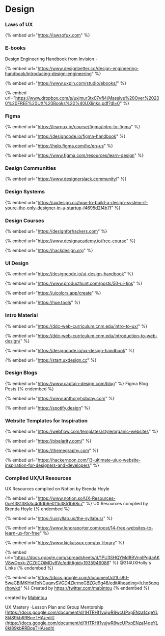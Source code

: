 # Design

###

### Laws of UX

{% embed url="https://lawsofux.com" %}

### E-books

Design Engineering Handbook from Invision -&#x20;

{% embed url="https://www.designbetter.co/design-engineering-handbook/introducing-design-engineering" %}

{% embed url="https://www.uxpin.com/studio/ebooks/" %}

{% embed url="https://www.dropbox.com/s/uxjmur3tx07vfj4/Massive%20Over%20200%20FREE%20UX%20Books%20%40UXlinks.pdf?dl=0" %}

### Figma

{% embed url="https://learnux.io/course/figma/intro-to-figma" %}

{% embed url="https://designcode.io/figma-handbook" %}

{% embed url="https://help.figma.com/hc/en-us" %}

{% embed url="https://www.figma.com/resources/learn-design" %}

### Design Communities

{% embed url="https://www.designerslack.community/" %}

### Design Systems

{% embed url="https://uxdesign.cc/how-to-build-a-design-system-if-youre-the-only-designer-in-a-startup-f4695d2f4b7f" %}

### Design Courses

{% embed url="https://designforhackers.com" %}

{% embed url="https://www.designacademy.io/free-course" %}

{% embed url="https://hackdesign.org" %}

### UI Design

{% embed url="https://designcode.io/ui-design-handbook" %}

{% embed url="https://www.producthunt.com/posts/50-ui-tips" %}

{% embed url="https://uicolors.app/create" %}

{% embed url="https://hue.tools" %}



### Intro Material

{% embed url="https://ddc-web-curriculum.cnm.edu/intro-to-ux/" %}

{% embed url="https://ddc-web-curriculum.cnm.edu/introduction-to-web-design/" %}

{% embed url="https://designcode.io/ux-design-handbook" %}

{% embed url="https://start.uxdesign.cc" %}

### Design Blogs

{% embed url="https://www.captain-design.com/blog" %}
Figma Blog Posts
{% endembed %}

{% embed url="https://www.anthonyhobday.com" %}

{% embed url="https://spotify.design" %}

### Website Templates for Inspiration

{% embed url="https://webflow.com/templates/style/organic-websites" %}

{% embed url="https://pixelarity.com/" %}

{% embed url="https://themegraphy.com" %}

{% embed url="https://hackernoon.com/13-ultimate-uiux-website-inspiration-for-designers-and-developers" %}

### Compiled UX/UI Resources

UX Resources complied on Notion by Brenda Hoyle&#x20;

{% embed url="https://www.notion.so/UX-Resources-0ce13813853c4dfdb6e0f1b3851b68c7" %}
UX Resources complied by Brenda Hoyle&#x20;
{% endembed %}

{% embed url="https://uxsyllab.us/the-syllabus/" %}

{% embed url="https://www.lenoraporter.com/post/14-free-websites-to-learn-ux-for-free" %}

{% embed url="https://www.kickassux.com/ux-library" %}

{% embed url="https://docs.google.com/spreadsheets/d/1PU3SHQYMd8BVnnIPqdaAKV8wOpxk-ZCZtICOiMOv8Vc/edit#gid=1935946086" %}
@314UXHolly's Links
{% endembed %}



{% embed url="https://docs.google.com/document/d/1Ls80-5waCBlMKHntTxNCuqnvSVGD4ZkrmoGBZGe9g48/edit#heading=h.ho5qoqrhowkd" %}
Created by https://twitter.com/mabintou
{% endembed %}

created by [Mabintou](https://twitter.com/mabintou)

UX Mastery -Lesson Plan and Group Mentorship [https://docs.google.com/document/d/1HTRHf1vujwR8wcUPxpENza14qeYL8kI89kbRRBqeTHA/edit](https://docs.google.com/document/d/1HTRHf1vujwR8wcUPxpENza14qeYL8kI89kbRRBqeTHA/edit)
